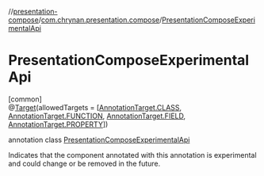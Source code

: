 //[presentation-compose](../../../index.md)/[com.chrynan.presentation.compose](../index.md)/[PresentationComposeExperimentalApi](index.md)

# PresentationComposeExperimentalApi

[common]\
@[Target](https://kotlinlang.org/api/latest/jvm/stdlib/kotlin.annotation/-target/index.html)(allowedTargets = [[AnnotationTarget.CLASS](https://kotlinlang.org/api/latest/jvm/stdlib/kotlin.annotation/-annotation-target/-c-l-a-s-s/index.html), [AnnotationTarget.FUNCTION](https://kotlinlang.org/api/latest/jvm/stdlib/kotlin.annotation/-annotation-target/-f-u-n-c-t-i-o-n/index.html), [AnnotationTarget.FIELD](https://kotlinlang.org/api/latest/jvm/stdlib/kotlin.annotation/-annotation-target/-f-i-e-l-d/index.html), [AnnotationTarget.PROPERTY](https://kotlinlang.org/api/latest/jvm/stdlib/kotlin.annotation/-annotation-target/-p-r-o-p-e-r-t-y/index.html)])

annotation class [PresentationComposeExperimentalApi](index.md)

Indicates that the component annotated with this annotation is experimental and could change or be removed in the future.
